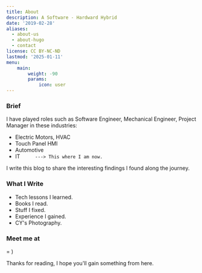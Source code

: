 ```yaml
---
title: About
description: A Software - Hardward Hybrid
date: '2019-02-28'
aliases:
  - about-us
  - about-hugo
  - contact
license: CC BY-NC-ND
lastmod: '2025-01-11'
menu:
    main: 
        weight: -90
        params:
            icon: user
---
```


### Brief

I have played roles such as Software Engineer, Mechanical Engineer, Project Manager in these industries:
* Electric Motors, HVAC
* Touch Panel HMI
* Automotive
* IT  `     ---> This where I am now.`

I write this blog to share the interesting findings I found along the journey. 

### What I Write 

* Tech lessons I learned.
* Books I read.
* Stuff I fixed.
* Experience I gained.
* CY's Photography.

### Meet me at

= )

Thanks for reading, I hope you'll gain something from here.